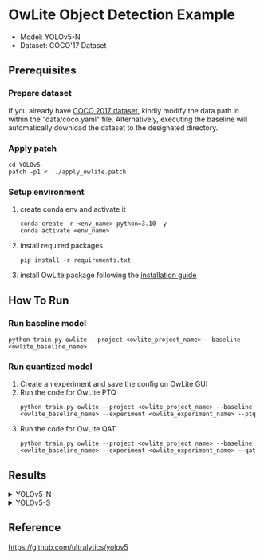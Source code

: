 # OwLite Object Detection Example 
- Model: YOLOv5-N
- Dataset: COCO'17 Dataset

## Prerequisites

### Prepare dataset
If you already have [COCO 2017 dataset](http://cocodataset.org), kindly modify the data path in within the "data/coco.yaml" file. Alternatively, executing the baseline will automatically download the dataset to the designated directory.

### Apply patch
```
cd YOLOv5
patch -p1 < ../apply_owlite.patch
```

### Setup environment
1. create conda env and activate it
    ```
    conda create -n <env_name> python=3.10 -y
    conda activate <env_name>
    ```
2. install required packages
    ```
    pip install -r requirements.txt
    ```
3. install OwLite package following the [installation guide](https://squeezebits.gitbook.io/owlite/user-guide/getting-started/install)


## How To Run

### Run baseline model
```
python train.py owlite --project <owlite_project_name> --baseline <owlite_baseline_name>
```

### Run quantized model
1. Create an experiment and save the config on OwLite GUI
2. Run the code for OwLite PTQ 
    ```
    python train.py owlite --project <owlite_project_name> --baseline <owlite_baseline_name> --experiment <owlite_experiment_name> --ptq
    ```
3. Run the code for OwLite QAT
    ```
    python train.py owlite --project <owlite_project_name> --baseline <owlite_baseline_name> --experiment <owlite_experiment_name> --qat
    ```

## Results

<details>
<summary>YOLOv5-N</summary>

### Configuration

#### Quantization Configuration

- Apply OwLite Recommended Config with the following calibration method
  - PTQ calibration: MSE
  - QAT backward: CLQ

#### Training Configuration

- Learning Rate: 1e-4
- Weight Decay: 1e-4
- Epochs: 2
    
### Accuracy and Latency Results
TensorRT Evaluation GPU: A6000

| Quantization    | Input Size        | mAP 0.50~0.95 (%) | mAP 0.50 (%) | GPU Latency (ms) | 
| --------------- |:-----------------:|:-----------------:|:------------:|:----------------:|
| FP16 TensorRT   | (32, 3, 640, 640) | 27.7              | 45.5         | 9.28             |
| OwLite INT8 PTQ | (32, 3, 640, 640) | -                 | -            | -                |
| OwLite INT8 QAT | (32, 3, 640, 640) | 26.5              | 44.1         | 10.86            |
| INT8 TensorRT   | (32, 3, 640, 640) | 20.3              | 35.8         | 6.75             |

- The INT8 TensorRT engine was built by applying FP16 and INT8 flags using [Polygraphy](https://github.com/NVIDIA/TensorRT/tree/main/tools/Polygraphy), as further explained in [TRT Developer Guide](https://docs.nvidia.com/deeplearning/tensorrt/developer-guide).
</details>


<details>
<summary>YOLOv5-S</summary>

### Configuration

#### Quantization Configuration

- Apply OwLite Recommended Config with the following calibration method
  - PTQ calibration: MSE
  - QAT backward: CLQ

#### Training Configuration

- Learning Rate: 1e-4
- Weight Decay: 1e-4
- Epochs: 2
    
### Accuracy and Latency Results
TensorRT Evaluation GPU: A6000

| Quantization    | Input Size        | mAP 0.50~0.95 (%) | mAP 0.50 (%) | GPU Latency (ms) | 
| --------------- |:-----------------:|:-----------------:|:------------:|:----------------:|
| FP16 TensorRT   | (32, 3, 640, 640) | 33.2              | 50.6         | 15.1             |
| OwLite INT8 PTQ | (32, 3, 640, 640) | 32.6              | 50.3         | 9.76             |
| OwLite INT8 QAT | (32, 3, 640, 640) | 33.2              | 51.6         | 9.76             |
| INT8 TensorRT   | (32, 3, 640, 640) | 28.7              | 45.2         | 9.75             |

- The INT8 TensorRT engine was built by applying FP16 and INT8 flags using [Polygraphy](https://github.com/NVIDIA/TensorRT/tree/main/tools/Polygraphy), as further explained in [TRT Developer Guide](https://docs.nvidia.com/deeplearning/tensorrt/developer-guide).
</details>


## Reference
https://github.com/ultralytics/yolov5




